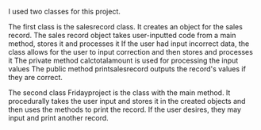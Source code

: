 I used two classes for this project.

The first class is the salesrecord class.  It creates an object for the sales record.
The sales record object takes user-inputted code from a main method, stores it and processes it
If the user had input incorrect data, the class allows for the user to input correction and then stores and processes it
The private method calctotalamount is used for processing the input values
The public method printsalesrecord outputs the record's values if they are correct.

The second class Fridayproject is the class with the main method. 
It procedurally takes the user input and stores it in the created objects and then uses the methods to print the record.
If the user desires, they may input and print another record.  
